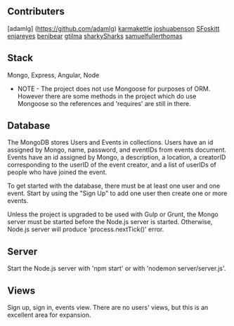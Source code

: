 
Contributers
--------------

[adamlg] (https://github.com/adamlg)
[karmakettle](https://github.com/karmakettle)
[joshuabenson](https://github.com/joshuabenson)
[SFoskitt](https://github.com/SFoskitt)
[enjareyes](https://github.com/enjareyes)
[benibear](https://github.com/benibear) 
[gtilma](https://github.com/gtilma)
[sharkySharks](https://github.com/sharkySharks)
[samuelfullerthomas](https://github.com/samuelfullerthomas)

Stack
-----
 
Mongo, Express, Angular, Node

 - NOTE -
The project does not use Mongoose for purposes of ORM.  However there are some methods in the project which do use Mongoose so the references and 'requires' are still in there.

Database
--------

The MongoDB stores Users and Events in collections. Users have an id assigned by Mongo, name, password, and eventIDs from events document. Events have an id assigned by Mongo, a description, a location, a creatorID corresponding to the userID of the event creator, and a list of userIDs of people who have joined the event.
 
To get started with the database, there must be at least one user and one event.  Start by using the "Sign Up" to add one user then create one or more events. 
 
Unless the project is upgraded to be used with Gulp or Grunt, the Mongo server must be started before the Node.js server is started.  Otherwise, Node.js server will produce 'process.nextTick()' error.

Server
------

Start the Node.js server with 'npm start' or with 'nodemon server/server.js'.
 
Views
-----

Sign up, sign in, events view.  There are no users' views, but this is an excellent area for expansion.
